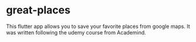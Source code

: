 # great-places
This flutter app allows you to save your favorite places from google maps. It was written following the udemy course from Academind.
